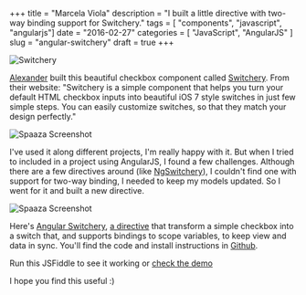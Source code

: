 +++
title = "Marcela Viola"
description = "I built a little directive with two-way binding support for Switchery."
tags = [ "components", "javascript", "angularjs"]
date = "2016-02-27"
categories = [
  "JavaScript",
  "AngularJS"
]
slug = "angular-switchery"
draft = true
+++

![Switchery](/assets/images/angular-switchery/switchery.png)

[Alexander](https://github.com/abpetkov) built this beautiful checkbox component called [Switchery](http://abpetkov.github.io/switchery/). From their website: "Switchery is a simple component that helps you turn your default HTML checkbox inputs into beautiful iOS 7 style switches in just few simple steps. You can easily customize switches, so that they match your design perfectly."

![Spaaza Screenshot](/assets/images/angular-switchery/spaaza.png)

I've used it along different projects, I'm really happy with it. But when I tried to included in a project using AngularJS, I found a few challenges. Although there are a few directives around (like [NgSwitchery](https://github.com/servergrove/NgSwitchery)), I couldn't find one with support for two-way binding, I needed to keep my models updated. So I went for it and built a new directive.

![Spaaza Screenshot](/assets/images/angular-switchery/console.png)

Here's [Angular Switchery](http://natos.github.io/angular-switchery/), [a directive](https://docs.angularjs.org/guide/directive) that transform a simple checkbox into a switch that, and supports bindings to scope variables, to keep view and data in sync. You'll find the code and install instructions in [Github](https://github.com/natos/angular-switchery).

Run this JSFiddle to see it working or [check the demo](http://natos.github.io/angular-switchery/)

I hope you find this useful :)